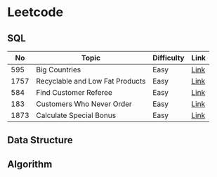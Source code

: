 # Leetcode

## SQL
| No | Topic | Difficulty | Link |
|---|---|---|---|
| 595 | Big Countries | Easy | [Link](https://leetcode.com/problems/big-countries/) |
| 1757 | Recyclable and Low Fat Products | Easy | [Link](https://leetcode.com/problems/recyclable-and-low-fat-products/)|
| 584 | Find Customer Referee | Easy | [Link](https://leetcode.com/problems/find-customer-referee/) |
| 183 | Customers Who Never Order | Easy | [Link](https://leetcode.com/problems/customers-who-never-order/) |
| 1873 | Calculate Special Bonus | Easy | [Link](https://leetcode.com/problems/calculate-special-bonus/) |
## Data Structure

## Algorithm


